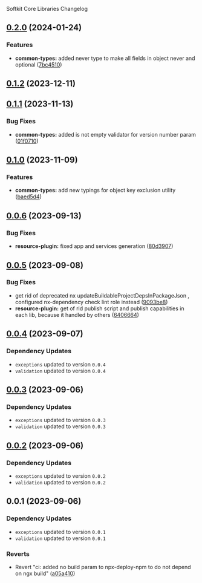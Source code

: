 Softkit Core Libraries Changelog
## [0.2.0](https://github.com/softkitit/softkit-core/compare/common-types-0.1.2...common-types-0.2.0) (2024-01-24)


### Features

* **common-types:** added never type to make all fields in object never and optional ([7bc4510](https://github.com/softkitit/softkit-core/commit/7bc45100b9aaa6228a1acf1abc94dc1f7082b51f))

## [0.1.2](https://github.com/softkitit/softkit-core/compare/common-types-0.1.1...common-types-0.1.2) (2023-12-11)

## [0.1.1](https://github.com/softkitit/softkit-core/compare/common-types-0.1.0...common-types-0.1.1) (2023-11-13)


### Bug Fixes

* **common-types:** added is not empty validator for version number param ([01f0710](https://github.com/softkitit/softkit-core/commit/01f07101dda663efa5ad61193ea7c152faeae9ac))

## [0.1.0](https://github.com/softkitit/softkit-core/compare/common-types-0.0.6...common-types-0.1.0) (2023-11-09)


### Features

* **common-types:** add new typings for object key exclusion utility ([baed5d4](https://github.com/softkitit/softkit-core/commit/baed5d470187f6f6f3ae7a3d23bfc2287b325f74))

## [0.0.6](https://github.com/saas-buildkit/saas-buildkit-core/compare/common-types-0.0.5...common-types-0.0.6) (2023-09-13)


### Bug Fixes

* **resource-plugin:** fixed app and services generation ([80d3907](https://github.com/saas-buildkit/saas-buildkit-core/commit/80d3907881ca244e96aa017c8c9a3a83b2c132aa))

## [0.0.5](https://github.com/saas-buildkit/saas-buildkit-core/compare/common-types-0.0.4...common-types-0.0.5) (2023-09-08)


### Bug Fixes

* get rid of deprecated nx updateBuildableProjectDepsInPackageJson , configured nx-dependency check lint role instead ([9093be8](https://github.com/saas-buildkit/saas-buildkit-core/commit/9093be892fd5f71629a6c22388e12432dacefdec))
* **resource-plugin:** get of rid publish script and publish capabilities in each lib, because it handled by others ([6406664](https://github.com/saas-buildkit/saas-buildkit-core/commit/64066640d13cfc6bf4e16055349265015d7bcd12))

## [0.0.4](https://github.com/saas-buildkit/saas-buildkit-core/compare/common-types-0.0.3...common-types-0.0.4) (2023-09-07)

### Dependency Updates

* `exceptions` updated to version `0.0.4`
* `validation` updated to version `0.0.4`
## [0.0.3](https://github.com/saas-buildkit/saas-buildkit-core/compare/common-types-0.0.2...common-types-0.0.3) (2023-09-06)

### Dependency Updates

* `exceptions` updated to version `0.0.3`
* `validation` updated to version `0.0.3`
## [0.0.2](https://github.com/saas-buildkit/saas-buildkit-core/compare/common-types-0.0.1...common-types-0.0.2) (2023-09-06)

### Dependency Updates

* `exceptions` updated to version `0.0.2`
* `validation` updated to version `0.0.2`
## 0.0.1 (2023-09-06)

### Dependency Updates

* `exceptions` updated to version `0.0.1`
* `validation` updated to version `0.0.1`

### Reverts

* Revert "ci: added no build param to npx-deploy-npm to do not depend on ngx build" ([a05a410](https://github.com/saas-buildkit/saas-buildkit-core/commit/a05a41073965039dd9656840a80144dcd6b4e180))
